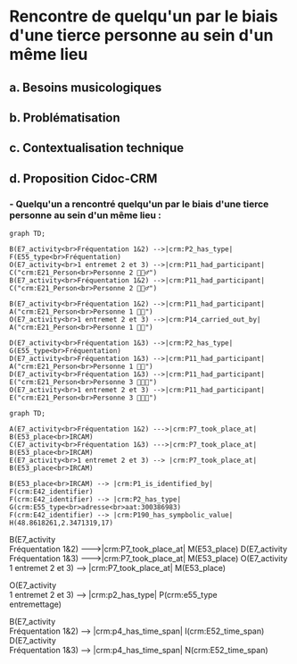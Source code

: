 # Rencontre de quelqu'un par le biais d'une tierce personne au sein d'un même lieu

## a. Besoins musicologiques

## b. Problématisation

## c. Contextualisation technique

## d. Proposition Cidoc-CRM

### - Quelqu'un a rencontré quelqu'un par le biais d'une tierce personne au sein d'un même lieu :

```mermaid
graph TD;

B(E7_activity<br>Fréquentation 1&2) -->|crm:P2_has_type| F(E55_type<br>Fréquentation)
O(E7_activity<br>1 entremet 2 et 3) -->|crm:P11_had_participant| C("crm:E21_Person<br>Personne 2 🧔🏻‍♂️")
B(E7_activity<br>Fréquentation 1&2) -->|crm:P11_had_participant| C("crm:E21_Person<br>Personne 2 🧔🏻‍♂️")

B(E7_activity<br>Fréquentation 1&2) -->|crm:P11_had_participant| A("crm:E21_Person<br>Personne 1 👩🏼")
O(E7_activity<br>1 entremet 2 et 3) -->|crm:P14_carried_out_by| A("crm:E21_Person<br>Personne 1 👩🏼")

D(E7_activity<br>Fréquentation 1&3) -->|crm:P2_has_type| G(E55_type<br>Fréquentation)
D(E7_activity<br>Fréquentation 1&3) -->|crm:P11_had_participant| A("crm:E21_Person<br>Personne 1 👩🏼")
D(E7_activity<br>Fréquentation 1&3) -->|crm:P11_had_participant| E("crm:E21_Person<br>Personne 3 👩🏻‍🦰")
O(E7_activity<br>1 entremet 2 et 3) -->|crm:P11_had_participant| E("crm:E21_Person<br>Personne 3 👩🏻‍🦰")

```
```mermaid
graph TD;

A(E7_activity<br>Fréquentation 1&2) --->|crm:P7_took_place_at| B(E53_place<br>IRCAM)
C(E7_activity<br>Fréquentation 1&3) --->|crm:P7_took_place_at| B(E53_place<br>IRCAM)
E(E7_activity<br>1 entremet 2 et 3) --> |crm:P7_took_place_at| B(E53_place<br>IRCAM)

B(E53_place<br>IRCAM) --> |crm:P1_is_identified_by| F(crm:E42_identifier)
F(crm:E42_identifier) --> |crm:P2_has_type| G(crm:E55_type<br>adresse<br>aat:300386983)
F(crm:E42_identifier) --> |crm:P190_has_sympbolic_value| H(48.8618261,2.3471319,17)

```



B(E7_activity<br>Fréquentation 1&2) --->|crm:P7_took_place_at| M(E53_place)
D(E7_activity<br>Fréquentation 1&3) --->|crm:P7_took_place_at| M(E53_place)
O(E7_activity<br>1 entremet 2 et 3) --> |crm:P7_took_place_at| M(E53_place)


O(E7_activity<br>1 entremet 2 et 3) --> |crm:p2_has_type| P(crm:e55_type<br>entremettage)

B(E7_activity<br>Fréquentation 1&2) --> |crm:p4_has_time_span| I(crm:E52_time_span)
D(E7_activity<br>Fréquentation 1&3) --> |crm:p4_has_time_span| N(crm:E52_time_span)
